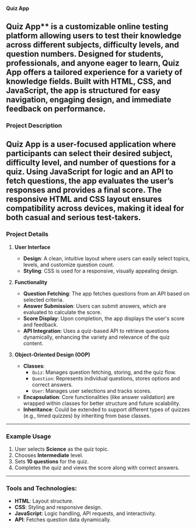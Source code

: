 #### Quiz App
Quiz App** is a customizable online testing platform allowing users to test their knowledge across different subjects, difficulty levels, and question numbers. Designed for students, professionals, and anyone eager to learn, Quiz App offers a tailored experience for a variety of knowledge fields. Built with **HTML, CSS, and JavaScript**, the app is structured for easy navigation, engaging design, and immediate feedback on performance.
---
### Project Description
Quiz App is a user-focused application where participants can select their desired subject, difficulty level, and number of questions for a quiz. Using JavaScript for logic and an API to fetch questions, the app evaluates the user’s responses and provides a final score. The responsive HTML and CSS layout ensures compatibility across devices, making it ideal for both casual and serious test-takers.
---
### Project Details
1. **User Interface**
   - **Design**: A clean, intuitive layout where users can easily select topics, levels, and customize question count.
   - **Styling**: CSS is used for a responsive, visually appealing design.

2. **Functionality**
   - **Question Fetching**: The app fetches questions from an API based on selected criteria.
   - **Answer Submission**: Users can submit answers, which are evaluated to calculate the score.
   - **Score Display**: Upon completion, the app displays the user's score and feedback.
   - **API Integration**: Uses a quiz-based API to retrieve questions dynamically, enhancing the variety and relevance of the quiz content.

3. **Object-Oriented Design (OOP)**
   - **Classes**: 
     - `Quiz`: Manages question fetching, storing, and the quiz flow.
     - `Question`: Represents individual questions, stores options and correct answers.
     - `User`: Manages user selections and tracks scores.
   - **Encapsulation**: Core functionalities (like answer validation) are wrapped within classes for better structure and future scalability.
   - **Inheritance**: Could be extended to support different types of quizzes (e.g., timed quizzes) by inheriting from base classes.
---
### Example Usage
1. User selects **Science** as the quiz topic.
2. Chooses **Intermediate** level.
3. Sets **10 questions** for the quiz.
4. Completes the quiz and views the score along with correct answers.
---
### Tools and Technologies:
- **HTML**: Layout structure.
- **CSS**: Styling and responsive design.
- **JavaScript**: Logic handling, API requests, and interactivity.
- **API**: Fetches question data dynamically.

